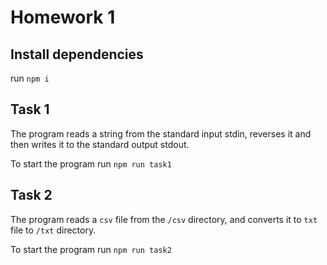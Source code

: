 # Homework 1

## Install dependencies
run `npm i`

## Task 1
The program reads a string from the standard input stdin, reverses it and then writes it to the standard output stdout.

To start the program run `npm run task1`

## Task 2
The program reads a `csv` file from the `/csv` directory, and converts it to `txt` file to `/txt` directory.

To start the program run `npm run task2`